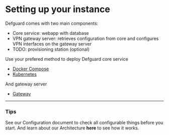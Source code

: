 # Setting up your instance

Defguard comes with two main components:

- Core service: webapp with database
- VPN gateway server: retrieves configuration from core and configures VPN interfaces on the gateway server
- TODO: provisioning station (optional)

Use your prefered method to deploy Defguard core service

- [Docker Compose](docker-compose.md)
- [Kubernetes](kubernentes.md)

And gateway server

- [Gateway](gateway.md)

--- 

### Tips
See our Configuration document to check all configurable things before you start.
And learn about our Architecture **here** to see how it works.
